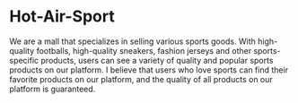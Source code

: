 # Hot-Air-Sport

We are a mall that specializes in selling various sports goods. With high-quality footballs, high-quality sneakers, fashion jerseys and other sports-specific products, users can see a variety of quality and popular sports products on our platform. I believe that users who love sports can find their favorite products on our platform, and the quality of all products on our platform is guaranteed.
